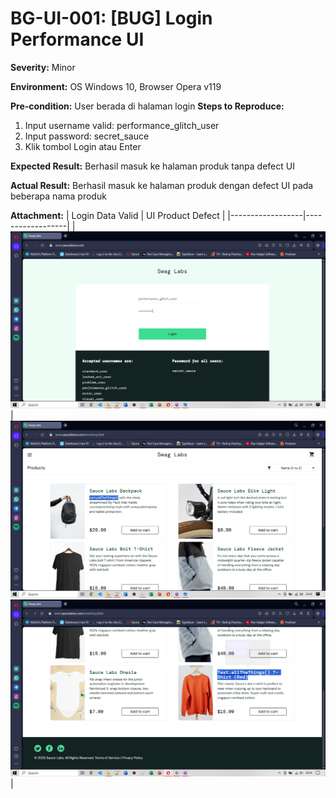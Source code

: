 # BG-UI-001: [BUG] Login Performance UI

**Severity:** Minor

**Environment:** OS Windows 10, Browser Opera v119

**Pre-condition:** User berada di halaman login
**Steps to Reproduce:**
1. Input username valid: performance_glitch_user
2. Input password: secret_sauce
3. Klik tombol Login atau Enter
   
**Expected Result:** Berhasil masuk ke halaman produk tanpa defect UI

**Actual Result:** Berhasil masuk ke halaman produk dengan defect UI pada beberapa nama produk

**Attachment:**
| Login Data Valid | UI Product Defect |
|------------------|------------------|
|![Login valid](../../documentations/TC-LG-002-Data.png)|![Login valid](../../documentations/TC-LG-002-Success.png) ![Login valid](../../documentations/Bug-UI-001.png)|
